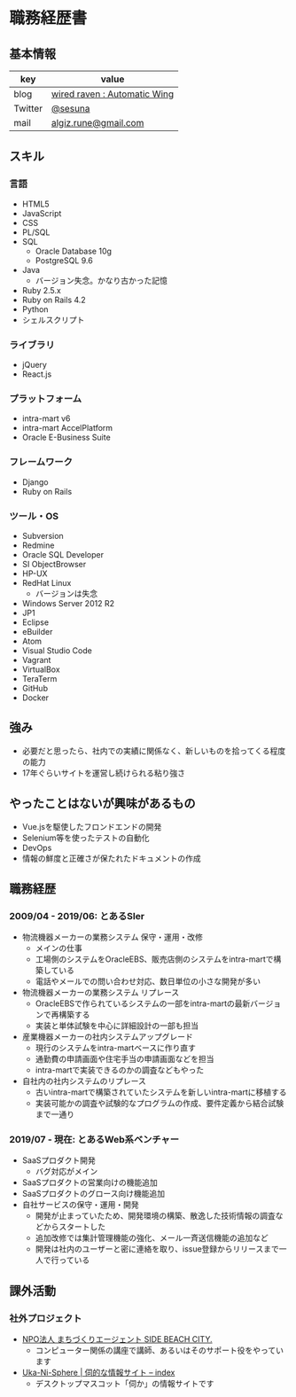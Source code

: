 # 職務経歴書

## 基本情報

| key     | value                                                        |
|---------|--------------------------------------------------------------|
| blog    | [wired raven : Automatic Wing](https://blog.electricsea.io/) |
| Twitter | [@sesuna](https://twitter.com/sesuna/)                       |
| mail    | [algiz.rune@gmail.com](algiz.rune@gmail.com)                 |

## スキル

### 言語

- HTML5
- JavaScript
- CSS
- PL/SQL
- SQL
  - Oracle Database 10g
  - PostgreSQL 9.6
- Java
  - バージョン失念。かなり古かった記憶
- Ruby 2.5.x
- Ruby on Rails 4.2
- Python
- シェルスクリプト

### ライブラリ

- jQuery
- React.js

### プラットフォーム

- intra-mart v6
- intra-mart AccelPlatform
- Oracle E-Business Suite

### フレームワーク

- Django
- Ruby on Rails

### ツール・OS

- Subversion
- Redmine
- Oracle SQL Developer
- SI ObjectBrowser
- HP-UX
- RedHat Linux
  - バージョンは失念
- Windows Server 2012 R2
- JP1
- Eclipse
- eBuilder
- Atom
- Visual Studio Code
- Vagrant
- VirtualBox
- TeraTerm
- GitHub
- Docker

## 強み

- 必要だと思ったら、社内での実績に関係なく、新しいものを拾ってくる程度の能力
- 17年ぐらいサイトを運営し続けられる粘り強さ

## やったことはないが興味があるもの

- Vue.jsを駆使したフロンドエンドの開発
- Selenium等を使ったテストの自動化
- DevOps
- 情報の鮮度と正確さが保たれたドキュメントの作成

## 職務経歴

### 2009/04 - 2019/06: とあるSIer

- 物流機器メーカーの業務システム 保守・運用・改修
  - メインの仕事
  - 工場側のシステムをOracleEBS、販売店側のシステムをintra-martで構築している
  - 電話やメールでの問い合わせ対応、数日単位の小さな開発が多い
- 物流機器メーカーの業務システム リプレース
  - OracleEBSで作られているシステムの一部をintra-martの最新バージョンで再構築する
  - 実装と単体試験を中心に詳細設計の一部も担当
- 産業機器メーカーの社内システムアップグレード
  - 現行のシステムをintra-martベースに作り直す
  - 通勤費の申請画面や住宅手当の申請画面などを担当
  - intra-martで実装できるのかの調査などもやった
- 自社内の社内システムのリプレース
  - 古いintra-martで構築されていたシステムを新しいintra-martに移植する
  - 実装可能かの調査や試験的なプログラムの作成、要件定義から結合試験まで一通り

### 2019/07 - 現在: とあるWeb系ベンチャー

- SaaSプロダクト開発
  - バグ対応がメイン
- SaaSプロダクトの営業向けの機能追加
- SaaSプロダクトのグロース向け機能追加
- 自社サービスの保守・運用・開発 
  - 開発が止まっていたため、開発環境の構築、散逸した技術情報の調査などからスタートした
  - 追加改修では集計管理機能の強化、メール一斉送信機能の追加など
  - 開発は社内のユーザーと密に連絡を取り、issue登録からリリースまで一人で行っている

## 課外活動

### 社外プロジェクト

- [NPO法人 まちづくりエージェント SIDE BEACH CITY\.](https://sbc.yokohama/)
  - コンピューター関係の講座で講師、あるいはそのサポート役をやっています
- [Uka\-Ni\-Sphere \| 伺的な情報サイト – index](https://ghost-info.net/)
  - デスクトップマスコット「伺か」の情報サイトです
